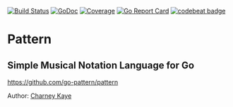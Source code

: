 [![Build Status](https://travis-ci.org/go-pattern/pattern.svg?branch=master)](https://travis-ci.org/go-pattern/pattern) [![GoDoc](https://godoc.org/github.com/go-pattern/pattern?status.svg)](https://godoc.org/github.com/go-pattern/pattern) [![Coverage](https://img.shields.io/badge/coverage-35%-red.svg?style=flat)](https://gocover.io/github.com/go-pattern/pattern) [![Go Report Card](https://goreportcard.com/badge/github.com/go-pattern/pattern)](https://goreportcard.com/report/github.com/go-pattern/pattern) [![codebeat badge](https://codebeat.co/badges/cba9cc87-ae77-4894-9c3a-c8e3796f9b02)](https://codebeat.co/projects/github-com-go-pattern-pattern)

# Pattern

## Simple Musical Notation Language for Go

https://github.com/go-pattern/pattern

Author: [Charney Kaye](http://w.charney.io)
